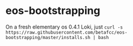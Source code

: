 # eos-bootstrapping

On a fresh elementary os 0.4.1 Loki, just `curl -s https://raw.githubusercontent.com/betafcc/eos-bootstrapping/master/installs.sh | bash`

